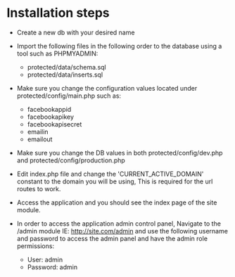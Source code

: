 Installation steps
======================

- Create a new db with your desired name
- Import the following files in the following order to the database using a tool such as PHPMYADMIN:
  - protected/data/schema.sql
  - protected/data/inserts.sql
- Make sure you change the configuration values located under protected/config/main.php such as:
  - facebookappid
  - facebookapikey
  - facebookapisecret
  - emailin
  - emailout
- Make sure you change the DB values in both protected/config/dev.php and protected/config/production.php
- Edit index.php file and change the 'CURRENT_ACTIVE_DOMAIN' constant to the domain you will be using, This is required for the url routes to work.

- Access the application and you should see the index page of the site module. 
- In order to access the application admin control panel, Navigate to the /admin module IE: http://site.com/admin
  and use the following username and password to access the admin panel and have the admin role permissions:
  - User: admin
  - Password: admin
